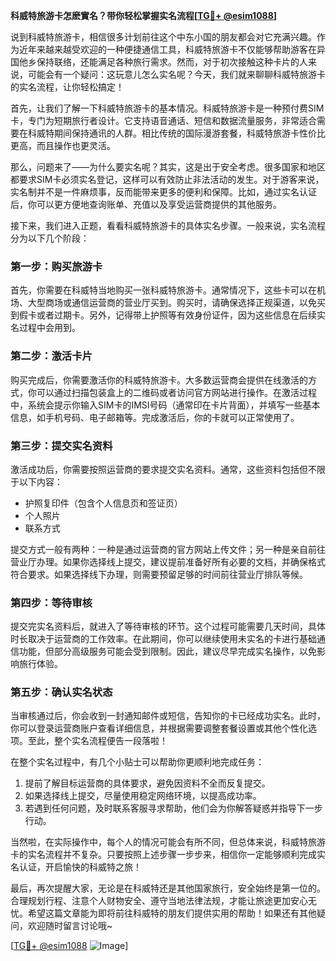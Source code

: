 **科威特旅游卡怎麽實名？带你轻松掌握实名流程[[TG💪+ @esim1088](https://t.me/s/esim1088)]**

说到科威特旅游卡，相信很多计划前往这个中东小国的朋友都会对它充满兴趣。作为近年来越来越受欢迎的一种便捷通信工具，科威特旅游卡不仅能够帮助游客在异国他乡保持联络，还能满足各种旅行需求。然而，对于初次接触这种卡片的人来说，可能会有一个疑问：这玩意儿怎么实名呢？今天，我们就来聊聊科威特旅游卡的实名流程，让你轻松搞定！

首先，让我们了解一下科威特旅游卡的基本情况。科威特旅游卡是一种预付费SIM卡，专门为短期旅行者设计。它支持语音通话、短信和数据流量服务，非常适合需要在科威特期间保持通讯的人群。相比传统的国际漫游套餐，科威特旅游卡性价比更高，而且操作也更灵活。

那么，问题来了——为什么要实名呢？其实，这是出于安全考虑。很多国家和地区都要求SIM卡必须实名登记，这样可以有效防止非法活动的发生。对于游客来说，实名制并不是一件麻烦事，反而能带来更多的便利和保障。比如，通过实名认证后，你可以更方便地查询账单、充值以及享受运营商提供的其他服务。

接下来，我们进入正题，看看科威特旅游卡的具体实名步骤。一般来说，实名流程分为以下几个阶段：

### 第一步：购买旅游卡
首先，你需要在科威特当地购买一张科威特旅游卡。通常情况下，这些卡可以在机场、大型商场或通信运营商的营业厅买到。购买时，请确保选择正规渠道，以免买到假卡或者过期卡。另外，记得带上护照等有效身份证件，因为这些信息在后续实名过程中会用到。

### 第二步：激活卡片
购买完成后，你需要激活你的科威特旅游卡。大多数运营商会提供在线激活的方式，你可以通过扫描包装盒上的二维码或者访问官方网站进行操作。在激活过程中，系统会提示你输入SIM卡的IMSI号码（通常印在卡片背面），并填写一些基本信息，如手机号码、电子邮箱等。完成激活后，你的卡就可以正常使用了。

### 第三步：提交实名资料
激活成功后，你需要按照运营商的要求提交实名资料。通常，这些资料包括但不限于以下内容：
- 护照复印件（包含个人信息页和签证页）
- 个人照片
- 联系方式

提交方式一般有两种：一种是通过运营商的官方网站上传文件；另一种是亲自前往营业厅办理。如果你选择线上提交，建议提前准备好所有必要的文档，并确保格式符合要求。如果选择线下办理，则需要预留足够的时间前往营业厅排队等候。

### 第四步：等待审核
提交完实名资料后，就进入了等待审核的环节。这个过程可能需要几天时间，具体时长取决于运营商的工作效率。在此期间，你可以继续使用未实名的卡进行基础通信功能，但部分高级服务可能会受到限制。因此，建议尽早完成实名操作，以免影响旅行体验。

### 第五步：确认实名状态
当审核通过后，你会收到一封通知邮件或短信，告知你的卡已经成功实名。此时，你可以登录运营商账户查看详细信息，并根据需要调整套餐设置或其他个性化选项。至此，整个实名流程便告一段落啦！

在整个实名过程中，有几个小贴士可以帮助你更顺利地完成任务：
1. 提前了解目标运营商的具体要求，避免因资料不全而反复提交。
2. 如果选择线上提交，尽量使用稳定网络环境，以提高成功率。
3. 若遇到任何问题，及时联系客服寻求帮助，他们会为你解答疑惑并指导下一步行动。

当然啦，在实际操作中，每个人的情况可能会有所不同，但总体来说，科威特旅游卡的实名流程并不复杂。只要按照上述步骤一步步来，相信你一定能够顺利完成实名认证，开启愉快的科威特之旅！

最后，再次提醒大家，无论是在科威特还是其他国家旅行，安全始终是第一位的。合理规划行程、注意个人财物安全、遵守当地法律法规，才能让旅途更加安心无忧。希望这篇文章能为即将前往科威特的朋友们提供实用的帮助！如果还有其他疑问，欢迎随时留言讨论哦~

[[TG💪+ @esim1088](https://t.me/s/esim1088) ![Image](https://i.postimg.cc/4NQfJmqS/Snipaste-2025-05-13-00-14-12.png)]